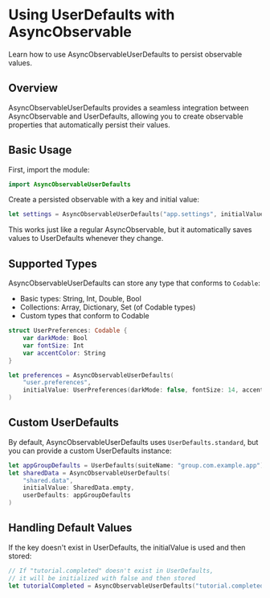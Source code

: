 # Using UserDefaults with AsyncObservable

Learn how to use AsyncObservableUserDefaults to persist observable values.

## Overview

AsyncObservableUserDefaults provides a seamless integration between AsyncObservable and UserDefaults, allowing you to create observable properties that automatically persist their values.

## Basic Usage

First, import the module:

```swift
import AsyncObservableUserDefaults
```

Create a persisted observable with a key and initial value:

```swift
let settings = AsyncObservableUserDefaults("app.settings", initialValue: AppSettings.default)
```

This works just like a regular AsyncObservable, but it automatically saves values to UserDefaults whenever they change.

## Supported Types

AsyncObservableUserDefaults can store any type that conforms to `Codable`:

- Basic types: String, Int, Double, Bool
- Collections: Array, Dictionary, Set (of Codable types)
- Custom types that conform to Codable

```swift
struct UserPreferences: Codable {
    var darkMode: Bool
    var fontSize: Int
    var accentColor: String
}

let preferences = AsyncObservableUserDefaults(
    "user.preferences", 
    initialValue: UserPreferences(darkMode: false, fontSize: 14, accentColor: "blue")
)
```

## Custom UserDefaults

By default, AsyncObservableUserDefaults uses `UserDefaults.standard`, but you can provide a custom UserDefaults instance:

```swift
let appGroupDefaults = UserDefaults(suiteName: "group.com.example.app")!
let sharedData = AsyncObservableUserDefaults(
    "shared.data",
    initialValue: SharedData.empty,
    userDefaults: appGroupDefaults
)
```

## Handling Default Values

If the key doesn't exist in UserDefaults, the initialValue is used and then stored:

```swift
// If "tutorial.completed" doesn't exist in UserDefaults,
// it will be initialized with false and then stored
let tutorialCompleted = AsyncObservableUserDefaults("tutorial.completed", initialValue: false)
```